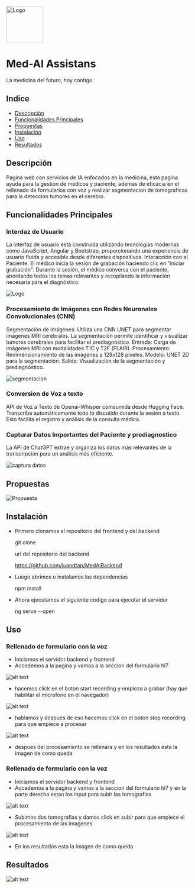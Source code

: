 <img src="src/assets/logo.jpg" alt="Logo" width="100" />

# Med-AI Assistans
La medicina del futuro, hoy contigo

## Indice

-  [Descripción](#descripcion)
-  [Funcionalidades Principales](#funcionalidadesPrincipales)
-  [Propuestas](#propuestas)
-  [Instalación](#instalacion)
-  [Uso](#uso)
-  [Resultados](#resultados)



## Descripción

Pagina web con servicios de IA enfocados en la medicina, esta pagina ayuda para la gestion de medicos y paciente, ademas de eficacia en el rellenado de formularios con voz y realizar segmentacion de tomograficas para la deteccion tumores en el cerebro.

## Funcionalidades Principales

### Interdaz de Usuario

La interfaz de usuario está construida utilizando
tecnologías modernas como JavaScript, Angular y
Bootstrap, proporcionando una experiencia de usuario
fluida y accesible desde diferentes dispositivos.
Interacción con el Paciente: El médico inicia la sesión de
grabación haciendo clic en "iniciar grabación". Durante la
sesión, el médico conversa con el paciente, abordando
todos los temas relevantes y recopilando la información
necesaria para el diagnóstico.

<img src="src/assets/interaz.png" alt="Logo"/>

### Procesamiento de Imágenes con Redes Neuronales Convolucionales (CNN)

Segmentación de Imágenes: Utiliza una CNN UNET para segmentar imágenes MRI cerebrales. La
segmentación permite identificar y visualizar tumores cerebrales para facilitar el prediagnóstico.
Entrada: Carga de imágenes MRI con modalidades T1C y T2F (FLAIR).
Procesamiento: Redimensionamiento de las imágenes a 128x128 píxeles.
Modelo: UNET 2D para la segmentación.
Salida: Visualización de la segmentación y prediagnóstico.

![segmentacion](src/assets/image.png)

### Conversion de Voz a texto

API de Voz a Texto de Openai-Whisper comsumida desde Hugging Face. Transcribe automáticamente todo lo discutido durante la
sesión a texto. Esto facilita el registro y análisis de la consulta médica.

### Capturar Datos Importantes del Paciente y prediagnostico

La API de ChatGPT extrae y organiza los datos más relevantes de la transcripción para un análisis más eficiente.

![captura datos](src/assets/image2.png)

## Propuestas

![Propuesta](src/assets/propuesta.png)

## Instalación

- Primero clonamos el repositorio del frontend y del backend

    git clone 

    url del repositorio del backend 
    
    https://github.com/juandtap/MedAiBackend    

- Luego abrimos e instalamos las dependencias

    npm install

- Ahora ejecutamos el siguiente codigo para ejecutar el servidor

    ng serve --open

## Uso

### Rellenado de formulario con la voz 

- Iniciamos el servidor backend y frontend
- Accedemos a la pagina y vamos a la seccion del formulario hl7
 
 ![alt text](image.png)

- hacemos click en el boton start recording y empieza a grabar (hay que habilitar el microfono en el navegador)

![alt text](image-1.png)

- hablamos y despues de eso hacemos click en el boton stop recording para que empiece a procesar

![alt text](image-2.png)

- despues del procesamiento se rellenara y en los resultados esta la imagen de como queda 

### Rellenado de formulario con la voz

- Iniciamos el servidor backend y frontend
- Accedemos a la pagina y vamos a la seccion del formulario hl7 y en la parte derecha estan los input para subir las tomografias

![alt text](image-4.png)

- Subimos dos tomografias y damos click en subir para que empiece el procesamiento de las imagenes

![alt text](image-5.png)

- En los resultados esta la imagen de como queda 

## Resultados


![alt text](src/assets/resultado.png)

